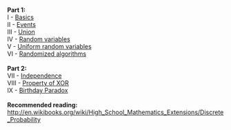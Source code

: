 <b>Part 1:</b><br>
I - <a href="http://geekresearchlab.net/coursera/d-math/basic.jpg">Basics</a><br>
II - <a href="http://geekresearchlab.net/coursera/d-math/events.jpg">Events</a><br>
III - <a href="http://geekresearchlab.net/coursera/d-math/union.jpg">Union</a><br>
IV - <a href="http://geekresearchlab.net/coursera/d-math/random.jpg">Random variables</a><br>
V - <a href="http://geekresearchlab.net/coursera/d-math/uniform-random.jpg">Uniform random variables</a><br>
VI - <a href="http://geekresearchlab.net/coursera/d-math/random-algm.jpg">Randomized algorithms</a><br>
<br>
<b>Part 2:</b><br>
VII - <a href="http://geekresearchlab.net/coursera/d-math/independence.jpg">Independence</a> <br>
VIII - <a href="http://geekresearchlab.net/coursera/d-math/xor-prop.jpg">Property of XOR</a> <br>
IX - <a href="http://geekresearchlab.net/coursera/d-math/birthday.jpg">Birthday Paradox</a> <br>
<br>
<b>Recommended reading:</b><br>
http://en.wikibooks.org/wiki/High_School_Mathematics_Extensions/Discrete_Probability
